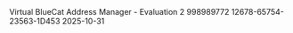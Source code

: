 <?xml version="1.0" encoding="UTF-8"?>
<licenses>
  <license>
    <product>Virtual BlueCat Address Manager - Evaluation</product>
    <quantity>2</quantity>
    <clientId>998989772</clientId>
    <activationKey>12678-65754-23563-1D453</activationKey>
    <expiryDate>2025-10-31</expiryDate>
  </license>
</licenses>
